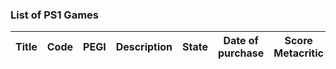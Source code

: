 ### List of PS1 Games


| Title | Code | PEGI | Description |  State | Date of purchase | Score Metacritic | 
| --- | --- | --- | --- | --- | --- | --- |
